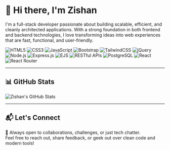 # 👋 Hi there, I'm Zishan

I'm a full-stack developer passionate about building scalable, efficient, and cleanly architected applications. With a strong foundation in both frontend and backend technologies, I love transforming ideas into web experiences that are fast, functional, and user-friendly.

![HTML5](https://img.shields.io/badge/-HTML5-E34F26?logo=html5&logoColor=white&style=flat)
![CSS3](https://img.shields.io/badge/-CSS3-1572B6?logo=css3&logoColor=white&style=flat)
![JavaScript](https://img.shields.io/badge/-JavaScript-F7DF1E?logo=javascript&logoColor=black&style=flat)
![Bootstrap](https://img.shields.io/badge/-Bootstrap-7952B3?logo=bootstrap&logoColor=white&style=flat)
![TailwindCSS](https://img.shields.io/badge/-TailwindCSS-38B2AC?logo=tailwind-css&logoColor=white&style=flat)
![jQuery](https://img.shields.io/badge/-jQuery-0769AD?logo=jquery&logoColor=white&style=flat)
![Node.js](https://img.shields.io/badge/-Node.js-339933?logo=node.js&logoColor=white&style=flat)
![Express.js](https://img.shields.io/badge/-Express.js-000000?logo=express&logoColor=white&style=flat)
![EJS](https://img.shields.io/badge/-EJS-243A4E?logo=ejs&logoColor=white&style=flat)
![RESTful APIs](https://img.shields.io/badge/-RESTful%20APIs-006400?style=flat)
![PostgreSQL](https://img.shields.io/badge/-PostgreSQL-336791?logo=postgresql&logoColor=white&style=flat)
![React](https://img.shields.io/badge/-React-61DAFB?logo=react&logoColor=white&style=flat)
![React Router](https://img.shields.io/badge/-React%20Router-CA4245?logo=react-router&logoColor=white&style=flat)

---

## 📊 GitHub Stats

![Zishan's GitHub Stats](https://github-readme-stats.vercel.app/api?username=yourGitHubUsername&show_icons=true&theme=radical)

---

## 📬 Let's Connect

💬 Always open to collaborations, challenges, or just tech chatter.  
Feel free to reach out, share feedback, or geek out over clean code and modern tools!

